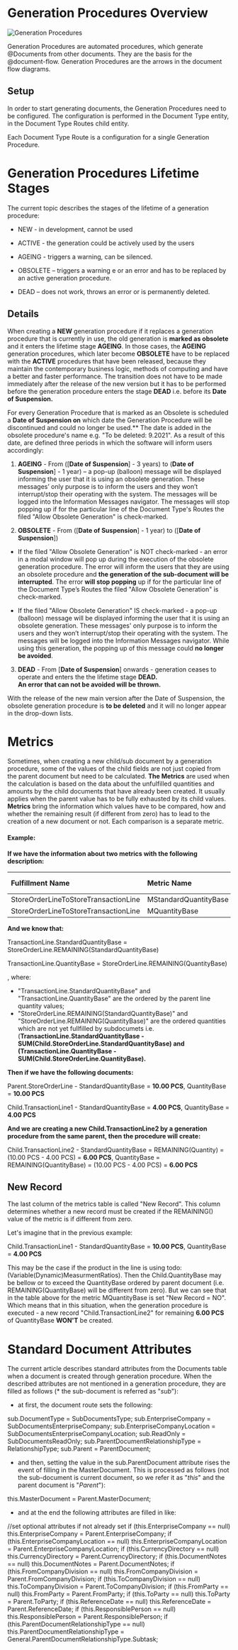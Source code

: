 # Generation Procedures Overview


![Generation Procedures](generation-procedure.SVG)

Generation Procedures are automated procedures, which generate @Documents from other documents.
They are the basis for the @document-flow.
Generation Procedures are the arrows in the document flow diagrams.

## Setup

In order to start generating documents, the Generation Procedures need to be configured.
The configuration is performed in the Document Type entity, in the Document Type Routes child entity.

Each Document Type Route is a configuration for a single Generation Procedure.

# Generation Procedures Lifetime Stages

The current topic describes the stages of the lifetime of a generation procedure:

- NEW - in development, cannot be used
- ACTIVE - the generation could be actively used by the users
- AGEING - triggers a warning, can be silenced.
- OBSOLETE – triggers a warning e or an error and has to be replaced by an active generation procedure.

- DEAD – does not work, throws an error or is permanently deleted.

## Details 

When creating a **NEW** generation procedure if it replaces a generation procedure that is currently in use, the old generation is **marked as obsolete** and it enters the lifetime stage **AGEING**. In those cases, the **AGEING** generation procedures, which later become **OBSOLETE** have to be replaced with the **ACTIVE** procedures that have been released, because they maintain the contemporary business logic, methods of computing and have a better and faster performance. The transition does not have to be made immediately after the release of the new version but it has to be performed before the generation procedure enters the stage **DEAD** i.e. before its **Date of Suspension.**

For every Generation Procedure that is marked as an Obsolete is scheduled a **Date of Suspension on** which date the Generation Procedure will be discontinued and could no longer be used.** The date is added in the obsolete procedure's name e.g. "To be deleted: 9.2021". As a result of this date, are defined three periods in which the software will inform users accordingly:

1. **AGEING** - From ([**Date of Suspension**] - 3 years) to (**Date of Suspension**] - 1 year) – a pop-up (balloon) message will be displayed informing the user that it is using an obsolete generation. These messages’ only purpose is to inform the users and they won’t interrupt/stop their operating with the system. The messages will be logged into the Information Messages navigator. The messages will stop popping up if for the particular line of the Document Type's Routes the filed "Allow Obsolete Generation" is check-marked.

2. **OBSOLETE** - From ([**Date of Suspension**] - 1 year) to ([**Date of Suspension**])

- If the filed "Allow Obsolete Generation" is NOT check-marked - an error in a modal window will pop up during the execution of the obsolete generation procedure. The error will inform the users that they are using an obsolete procedure and **the generation of the sub-document will be interrupted**. The error **will stop popping** up if for the particular line of the Document Type’s Routes the filed "Allow Obsolete Generation" is check-marked.

- If the filed "Allow Obsolete Generation" IS check-marked - a pop-up (balloon) message will be displayed informing the user that it is using an obsolete generation. These messages' only purpose is to inform the users and they won’t interrupt/stop their operating with the system. The messages will be logged into the Information Messages navigator. While using this generation, the popping up of this message could **no longer be avoided**.

3. **DEAD** - From [**Date of Suspension**] onwards - generation ceases to operate and enters the the lifetime stage **DEAD.** <br> **An error that can not be avoided will be thrown.**

With the release of the new main version after the Date of Suspension, the obsolete generation procedure is **to be deleted** and it will no longer appear in the drop-down lists.

# Metrics

Sometimes, when creating a new child/sub document by a generation procedure, some of the values of the child fields are not just copied from the parent document but need to be calculated. **The Metrics** are used when the calculation is based on the data about the unfulfilled quantities and amounts by the child documents that have already been created. It usually applies when the parent value has to be fully exhausted by its child values. **Metrics** bring the information which values have to be compared, how and whether the remaining result (if different from zero) has to lead to the creation of a new document or not. Each comparison is a separate metric.

#### Example:



**If we have the information about two metrics with the following description:**

| Fulfillment Name                     | Metric Name           | Measurement Unit                           | Parent Value                        | Child Value                          | New Record |
| :----------------------------------- | :-------------------- | :----------------------------------------- | :---------------------------------- | :----------------------------------- | :--------- |
| StoreOrderLineToStoreTransactionLine | MStandardQuantityBase | StoreOrderLine.Product.BaseMeasurementUnit | StoreOrderLine.StandardQuantityBase | TransactionLine.StandardQuantityBase | YES        |
| StoreOrderLineToStoreTransactionLine | MQuantityBase         | StoreOrderLine.Product.BaseMeasurementUnit | StoreOrderLine.QuantityBase         | TransactionLine.QuantityBase         | NO         |

 **And we know that:**

TransactionLine.StandardQuantityBase = StoreOrderLine.REMAINING(StandardQuantityBase) 

TransactionLine.QuantityBase = StoreOrderLine.REMAINING(QuantityBase)

, where:

- "TransactionLine.StandardQuantityBase" and "TransactionLine.QuantityBase" are the ordered by the parent line quantity values;
- "StoreOrderLine.REMAINING(StandardQuantityBase)" and "StoreOrderLine.REMAINING(QuantityBase)" are the ordered quantities which are not yet fullfilled by subdocumets i.e. (**TransactionLine.StandardQuantityBase - SUM(Child.StoreOrderLine.StandardQuantityBase) and (TransactionLine.QuantityBase - SUM(Child.StoreOrderLine.QuantityBase).**

**Then if we have the following documents:**

Parent.StoreOrderLine  - StandardQuantityBase = **10.00 PCS**, QuantityBase = **10.00 PCS**

Child.TransactionLine1  - StandardQuantityBase = **4.00 PCS**, QuantityBase = **4.00 PCS**

**And we are creating a new Child.TransactionLine2 by a generation procedure from the same parent, then the procedure will create:**

Child.TransactionLine2  - StandardQuantityBase = REMAINING(Quantity) = (10.00 PCS - 4.00 PCS) = **6.00 PCS**, QuantityBase = REMAINING(QuantityBase) = (10.00 PCS - 4.00 PCS) = **6.00 PCS**



## New Record

The last column of the metrics table is called "New Record". This column determines whether a new record must be created if the REMAINING() value of the metric is if different from zero. 

Let's imagine that in the previous example:

Child.TransactionLine1 - StandardQuantityBase = **10.00 PCS**, QuantityBase = **4.00 PCS**

This may be the case if the product in the line is using todo:(Variable(Dynamic)MeasurmentRatios). Then the Child.QuantityBase may be bellow or to exceed the QuantityBase ordered by parent document (i.e. REMAINING(QuantityBase) will be different from zero). But we can see that in the table above for the metric MQuantityBase is set "New Record = NO". Which means that in this situation, when the generation procedure is executed - a new record "Child.TransactionLine2" for remaining **6.00 PCS** of QuantityBase **WON'T** be created.



# Standard Document Attributes



The current article describes standard attributes from the Documents table when a document is created through generation procedure. When the described attributes are not mentioned in a generation procedure, they are filled as follows (* the sub-document is referred as "*sub*"):

- at first, the document route sets the following:

sub.DocumentType = SubDocumentsType;
sub.EnterpriseCompany = SubDocumentsEnterpriseCompany;
sub.EnterpriseCompanyLocation = SubDocumentsEnterpriseCompanyLocation;
sub.ReadOnly = SubDocumentsReadOnly;
sub.ParentDocumentRelationshipType = RelationshipType;
sub.Parent = ParentDocument;

- and then, setting the value in the sub.ParentDocument attribute rises the event of filling in the MasterDocument. This is processed as follows (not the sub-document is current document, so we refer it as "*this*" and the parent document is "*Parent*"):

this.MasterDocument = Parent.MasterDocument;

- and at the end the following attributes are filled in like:

 //set optional attributes if not already set
if (this.EnterpriseCompany == null)
  this.EnterpriseCompany = Parent.EnterpriseCompany;
if (this.EnterpriseCompanyLocation == null)
  this.EnterpriseCompanyLocation = Parent.EnterpriseCompanyLocation;
if (this.CurrencyDirectory == null)
  this.CurrencyDirectory = Parent.CurrencyDirectory;
if (this.DocumentNotes == null)
  this.DocumentNotes = Parent.DocumentNotes;
if (this.FromCompanyDivision == null)
  this.FromCompanyDivision = Parent.FromCompanyDivision;
if (this.ToCompanyDivision == null)
  this.ToCompanyDivision = Parent.ToCompanyDivision;
if (this.FromParty == null)
  this.FromParty = Parent.FromParty;
if (this.ToParty == null)
  this.ToParty = Parent.ToParty;
if (this.ReferenceDate == null)
  this.ReferenceDate = Parent.ReferenceDate;
if (this.ResponsiblePerson == null)
  this.ResponsiblePerson = Parent.ResponsiblePerson;
if (this.ParentDocumentRelationshipType == null)
  this.ParentDocumentRelationshipType = General.ParentDocumentRelationshipType.Subtask;